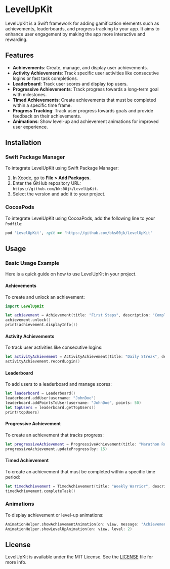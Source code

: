 # LevelUpKit

LevelUpKit is a Swift framework for adding gamification elements such as achievements, leaderboards, and progress tracking to your app. It aims to enhance user engagement by making the app more interactive and rewarding.

## Features
- **Achievements**: Create, manage, and display user achievements.
- **Activity Achievements**: Track specific user activities like consecutive logins or fast task completions.
- **Leaderboard**: Track user scores and display top users.
- **Progressive Achievements**: Track progress towards a long-term goal with milestones.
- **Timed Achievements**: Create achievements that must be completed within a specific time frame.
- **Progress Tracking**: Track user progress towards goals and provide feedback on their achievements.
- **Animations**: Show level-up and achievement animations for improved user experience.

## Installation

### Swift Package Manager
To integrate LevelUpKit using Swift Package Manager:
1. In Xcode, go to **File > Add Packages**.
2. Enter the GitHub repository URL: `https://github.com/bks00jk/LevelUpKit`.
3. Select the version and add it to your project.

### CocoaPods
To integrate LevelUpKit using CocoaPods, add the following line to your `Podfile`:
```ruby
pod 'LevelUpKit', :git => 'https://github.com/bks00jk/LevelUpKit'
```

## Usage

### Basic Usage Example
Here is a quick guide on how to use LevelUpKit in your project.

#### Achievements
To create and unlock an achievement:
```swift
import LevelUpKit

let achievement = Achievement(title: "First Steps", description: "Complete the first task", iconName: "first_steps", points: 10)
achievement.unlock()
print(achievement.displayInfo())
```

#### Activity Achievements
To track user activities like consecutive logins:
```swift
let activityAchievement = ActivityAchievement(title: "Daily Streak", description: "Login for 5 consecutive days", iconName: "streak_icon", points: 20, activityType: .consecutiveLogin, target: 5)
activityAchievement.recordLogin()
```

#### Leaderboard
To add users to a leaderboard and manage scores:
```swift
let leaderboard = Leaderboard()
leaderboard.addUser(username: "JohnDoe")
leaderboard.addPointsToUser(username: "JohnDoe", points: 50)
let topUsers = leaderboard.getTopUsers()
print(topUsers)
```

#### Progressive Achievement
To create an achievement that tracks progress:
```swift
let progressiveAchievement = ProgressiveAchievement(title: "Marathon Runner", description: "Run 100 km", iconName: "marathon_icon", points: 50, goal: 100, milestones: [10, 25, 50, 75])
progressiveAchievement.updateProgress(by: 15)
```

#### Timed Achievement
To create an achievement that must be completed within a specific time period:
```swift
let timedAchievement = TimedAchievement(title: "Weekly Warrior", description: "Complete 5 tasks in a week", iconName: "weekly_icon", points: 30, period: .weekly, target: 5)
timedAchievement.completeTask()
```

### Animations
To display achievement or level-up animations:
```swift
AnimationHelper.showAchievementAnimation(on: view, message: "Achievement Unlocked!")
AnimationHelper.showLevelUpAnimation(on: view, level: 2)
```

## License

LevelUpKit is available under the MIT License. See the [LICENSE](LICENSE) file for more info.

